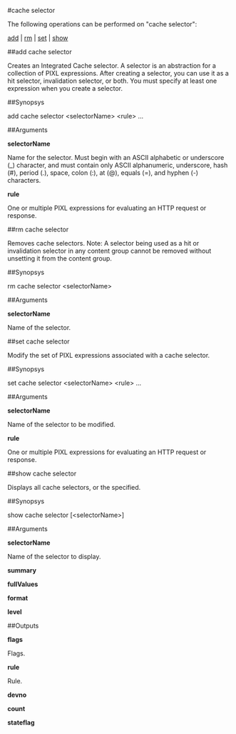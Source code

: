 #cache selector

The following operations can be performed on "cache selector":


[add](#add-cache-selector) | [rm](#rm-cache-selector) | [set](#set-cache-selector) | [show](#show-cache-selector)

##add cache selector

Creates an Integrated Cache selector.  A selector is an abstraction for a collection of PIXL expressions. After creating a selector, you can use it as a hit selector, invalidation selector, or both. You must specify at least one expression when you create a selector.


##Synopsys

add cache selector &lt;selectorName> &lt;rule> ...


##Arguments

<b>selectorName</b>
Name for the selector.  Must begin with an ASCII alphabetic or underscore (_) character, and must contain only ASCII alphanumeric, underscore, hash (#), period (.), space, colon (:), at (@), equals (=), and hyphen (-) characters.

<b>rule</b>
One or multiple PIXL expressions for evaluating an HTTP request or response.



##rm cache selector

Removes cache selectors. Note: A selector being used as a hit or invalidation selector in any content group cannot be removed without unsetting it from the content group.


##Synopsys

rm cache selector &lt;selectorName>


##Arguments

<b>selectorName</b>
Name of the selector.



##set cache selector

Modify the set of PIXL expressions associated with a cache selector.


##Synopsys

set cache selector &lt;selectorName> &lt;rule> ...


##Arguments

<b>selectorName</b>
Name of the selector to be modified.

<b>rule</b>
One or multiple PIXL expressions for evaluating an HTTP request or response.



##show cache selector

Displays all cache selectors, or the specified.


##Synopsys

show cache selector [&lt;selectorName>]


##Arguments

<b>selectorName</b>
Name of the selector to display.

<b>summary</b>

<b>fullValues</b>

<b>format</b>

<b>level</b>



##Outputs

<b>flags</b>
Flags.

<b>rule</b>
Rule.

<b>devno</b>

<b>count</b>

<b>stateflag</b>




